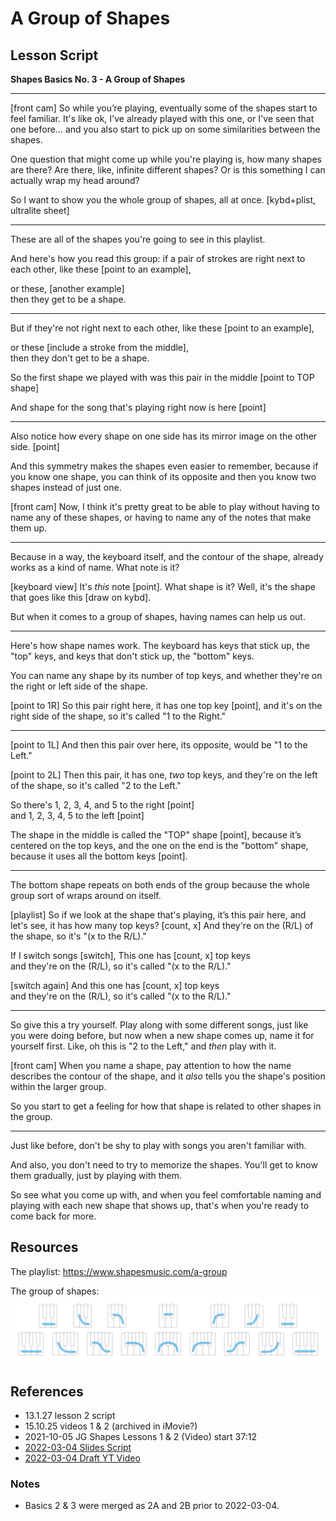 # A Group of Shapes

## Lesson Script

**Shapes Basics No. 3 - A Group of Shapes**

---

[front cam] So while you’re playing, eventually some of the shapes start to feel familiar. It's like ok, I've already played with this one, or I've seen that one before… and you also start to pick up on some similarities between the shapes.

One question that might come up while you're playing is, how many shapes are there? Are there, like, infinite different shapes? Or is this something I can actually wrap my head around?

So I want to show you the whole group of shapes, all at once. [kybd+plist, ultralite sheet]

---

These are all of the shapes you're going to see in this playlist.

And here's how you read this group: if a pair of strokes are right next to each other, like these [point to an example],

or these, [another example]  
then they get to be a shape.

---

But if they're not right next to each other, like these [point to an example],

or these [include a stroke from the middle],  
then they don't get to be a shape.

So the first shape we played with was this pair in the middle [point to TOP shape]

And shape for the song that's playing right now is here [point]

---

Also notice how every shape on one side has its mirror image on the other side. [point]

And this symmetry makes the shapes even easier to remember, because if you know one shape, you can think of its opposite and then you know two shapes instead of just one.

[front cam] Now, I think it's pretty great to be able to play without having to name any of these shapes, or having to name any of the notes that make them up.

---

Because in a way, the keyboard itself, and the contour of the shape, already works as a kind of name. What note is it?

[keyboard view] It's _this_ note [point]. What shape is it? Well, it's the shape that goes like this [draw on kybd].

But when it comes to a group of shapes, having names can help us out.

---

Here's how shape names work. The keyboard has keys that stick up, the "top" keys, and keys that don't stick up, the "bottom" keys.

You can name any shape by its number of top keys, and whether they're on the right or left side of the shape.

[point to 1R] So this pair right here, it has one top key [point], and it's on the right side of the shape, so it's called "1 to the Right."

---

[point to 1L] And then this pair over here, its opposite, would be "1 to the Left."

[point to 2L] Then this pair, it has one, _two_ top keys, and they're on the left of the shape, so it's called "2 to the Left."

So there's 1, 2, 3, 4, and 5 to the right [point]  
and 1, 2, 3, 4, 5 to the left [point]

The shape in the middle is called the "TOP" shape [point], because it’s centered on the top keys, and the one on the end is the "bottom" shape, because it uses all the bottom keys [point].

---

The bottom shape repeats on both ends of the group because the whole group sort of wraps around on itself.

[playlist] So if we look at the shape that's playing, it’s this pair here, and let's see, it has how many top keys? [count, x] And they're on the (R/L) of the shape, so it's "(x to the R/L)."

If I switch songs [switch], This one has [count, x] top keys  
and they're on the (R/L), so it's called "(x to the R/L)."

[switch again] And this one has [count, x] top keys  
and they're on the (R/L), so it's called "(x to the R/L)."

---

So give this a try yourself. Play along with some different songs, just like you were doing before, but now when a new shape comes up, name it for yourself first. Like, oh this is "2 to the Left," and _then_ play with it.

[front cam] When you name a shape, pay attention to how the name describes the contour of the shape, and it _also_ tells you the shape's position within the larger group.

So you start to get a feeling for how that shape is related to other shapes in the group.

---

Just like before, don't be shy to play with songs you aren't familiar with.

And also, you don't need to try to memorize the shapes. You'll get to know them gradually, just by playing with them.

So see what you come up with, and when you feel comfortable naming and playing with each new shape that shows up, that's when you're ready to come back for more.

## Resources

The playlist:
https://www.shapesmusic.com/a-group

The group of shapes:  
![group of shapes](/media/15.3.6_ultralite.png)

## References

- 13.1.27 lesson 2 script
- 15.10.25 videos 1 & 2 (archived in iMovie?)
- 2021-10-05 JG Shapes Lessons 1 & 2 (Video) start 37:12
- [2022-03-04 Slides Script](https://docs.google.com/presentation/d/1tH30ppj7cGPFSrbNQplVbJEUTeWul1R-huAU1FYv3mg/edit?usp=sharing)
- [2022-03-04 Draft YT Video](https://www.youtube.com/watch?v=d7obs-3YdOo)

### Notes

- Basics 2 & 3 were merged as 2A and 2B prior to 2022-03-04.

